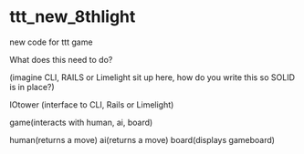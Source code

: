 ttt_new_8thlight
================

new code for ttt game

What does this need to do?

(imagine CLI, RAILS or Limelight sit up here, how do you write this so SOLID is in place?)

IOtower (interface to CLI, Rails or Limelight)

game(interacts with human, ai, board)
 
human(returns a move)
ai(returns a move)
board(displays gameboard)


